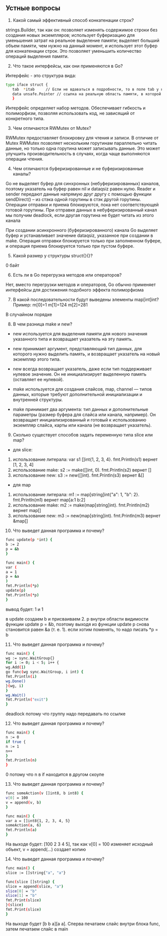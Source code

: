 ## Устные вопросы

1. Какой самый эффективный способ конкатенации строк?
  
strings.Builder, так как он:
позволяет изменять содержимое строки без создания новых экземпляров;
использует буферизацию для уменьшения затрат на реальное выделение памяти;
выделяет больший объем памяти, чем нужно на данный момент, 
и использует этот буфер для конкатенации строк. Это позволяет уменьшить количество операций выделения памяти.

2. Что такое интерфейсы, как они применяются в Go?
   
Интерфейс - это структура вида:
```bash
type iface struct {
   tab  *itab     // Если не вдаваться в подробности, то в поле tab у нас хранится информация о конкретном типе объекта, который был преобразован в интерфейс.
   data unsafe.Pointer // ссылка на реальную область памяти, в которой лежат данные изначального объекта
   }
```
Интерфейс определяет набор методов.
Обеспечивает гибкость и полиморфизм, позволяя использовать код, не зависящий от конкретного типа.

3. Чем отличаются RWMutex от Mutex?

RWMutex предоставляет блокировку для чтения и записи. В отличие от Mutex RWMutex позволяет нескольким горутинам параллельно читать данные, 
но только одна горутина может записывать данные. 
Это может улучшить производительность в случаях, когда чаще выполняются операции чтения.


4. Чем отличаются буферизированные и не буферизированные каналы?

Go не выделяет буфер для синхронных (небуферизированных) каналов, 
поэтому указатель на буфер равен nil и dataqsiz равен нулю.
Reader и sender передают данные напрямую друг другу с помощью функции sendDirect() 
– из стэка одной горутины в стэк другой горутины.
Операции отправки и приема блокируются, пока нет соответствующей готовой горутины.
При отправке данных в небуферизированный канал мы получим deadlock,
если другая горутина не будет читать из этого канала

При создании асинхронного (буферизированного) канала Go выделяет буфер и 
устанавливает значение dataqsiz, указанноe при создании в make.
Операция отправки блокируется только при заполненном буфере, и операция приема блокируется только при пустом буфере.

5. Какой размер у структуры struct{}{}?

0 байт

6. Есть ли в Go перегрузка методов или операторов?

Нет, вместо перегрузки методов и операторов, Go обычно применяет интерфейсы для достижения подобного эффекта полиморфизма

7. В какой последовательности будут выведены элементы map[int]int?
Пример:
m[0]=1
m[1]=124
m[2]=281

В случайном порядке

8. В чем разница make и new?
* new используется для выделения памяти для нового 
значения указанного типа и возвращает указатель на эту память.
* new принимает аргумент,  представляющий тип данных, для которого нужно выделить память, 
и возвращает указатель на новый экземпляр этого типа.
* new всегда возвращает указатель, даже если тип поддерживает нулевое значение. 
Он не инициализирует выделенную память (оставляет ее нулевой).


* make используется для создания слайсов, map, channel — 
типов данных, которые требуют дополнительной инициализации и внутренней структуры.
* make принимает два аргумента: тип данных и дополнительные параметры (размер буфера для слайса или канала, например).
Он возвращает инициализированный и готовый к использованию экземпляр слайса, карты или канала (не возвращает указатель).

9. Сколько существует способов задать переменную типа slice или map?

* для slice:
1) использование литерала: var s1 []int{1, 2, 3, 4}.
fmt.Println(s1) вернет [1, 2, 3, 4]
2) использование make: s2 := make([]int, 0).
fmt.Println(s2) вернет []
3) использование new: s3 := new([]int).
fmt.Println(s3) вернет &[]

* для map
1) использование литерала: m1 := map[string]int{"a": 1, "b": 2}.
   fmt.Println(m1) вернет map[a:1 b:2]
2) использование make: m2 := make(map[string]int).
   fmt.Println(m2) вернет map[]
3) использование new: m3 := new(map[string]int).
   fmt.Println(m3) вернет &map[]

10. Что выведет данная программа и почему?
```bash
func update(p *int) {
b := 2
p = &b
}

func main() {
var (
a = 1
p = &a
)
fmt.Println(*p)
update(p)
fmt.Println(*p)
}
```

вывод будет: 1 и 1

в update создаем b и присваиваем 2.
p внутри области видимости функции update p = &b, поэтому
выходя из функции update p снова становится равен &a (т. е. 1).
если хотим поменять, то надо писать *p = b

11. Что выведет данная программа и почему?

```bash
func main() {
wg := sync.WaitGroup{}
for i := 0; i < 5; i++ {
wg.Add(1)
go func(wg sync.WaitGroup, i int) {
fmt.Println(i)
wg.Done()
}(wg, i)
}
wg.Wait()
fmt.Println("exit")
}
```
deadlock потому что группу надо передавать по ссылке

12. Что выведет данная программа и почему?

```bash
func main() {
n := 0
if true {
n := 1
n++
}
fmt.Println(n)
}
```
0 потому что n в if находится в другом скоупе

13. Что выведет данная программа и почему?

```bash
func someAction(v []int8, b int8) {
v[0] = 100
v = append(v, b)
}

func main() {
var a = []int8{1, 2, 3, 4, 5}
someAction(a, 6)
fmt.Println(a)
}
```
На выходе будет: [100 2 3 4 5], так как
v[0] = 100 изменяет исходный объект,
v = append(...) создает копию


14. Что выведет данная программа и почему?

```bash
func main() {
slice := []string{"a", "a"}

func(slice []string) {
slice = append(slice, "a")
slice[0] = "b"
slice[1] = "b"
fmt.Print(slice)
}(slice)
fmt.Print(slice)
}
```
На выходе будет [b b a][a a].
Сперва печатаем слайс внутри блока func,
затем печатаем слайс в main
